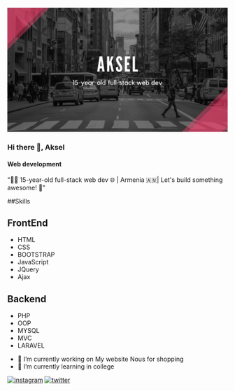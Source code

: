 ![Web development](https://github.com/Aksel588/Aksel588/blob/main/Untitled%20design.png)
 
### Hi there 👋, Aksel
#### Web development
"👨‍💻 15-year-old full-stack web dev 🌐 | Armenia 🇦🇲| Let's build something awesome! 🚀"

 ##Skills
  ## FrontEnd
  * HTML
  * CSS
  * BOOTSTRAP
  * JavaScript
  * JQuery
  * Ajax
 ## Backend
 * PHP
 * OOP
 * MYSQL
 * MVC
 * LARAVEL


- 🔭 I’m currently working on My website Nous for shopping 
- 🌱 I’m currently learning in  college 


[<img src='https://cdn.jsdelivr.net/npm/simple-icons@3.0.1/icons/instagram.svg' alt='instagram' height='40'>](https://www.instagram.com/https://www.instagram.com/boys.who.code//)  [<img src='https://cdn.jsdelivr.net/npm/simple-icons@3.0.1/icons/twitter.svg' alt='twitter' height='40'>](https://twitter.com/https://twitter.com/AkselDeveloper)  

